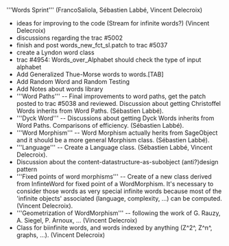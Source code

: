 '''Words Sprint''' (FrancoSaliola, Sébastien Labbé, Vincent Delecroix)
 * ideas for improving to the code (Stream for infinite words?) (Vincent Delecroix)
 * discussions regarding the trac #5002
 * finish and post words_new_fct_sl.patch to trac #5037
 * create a Lyndon word class
 * trac #4954: Words_over_Alphabet should check the type of input alphabet
 * Add Generalized Thue-Morse words to words.[TAB]
 * Add Random Word and Random Testing
 * Add Notes about words library
 * '''Word Paths''' -- Final improvements to word paths, get the patch posted to trac #5038 and reviewed. Discussion about getting Christoffel Words inherits from Word Paths. (Sébastien Labbé).
 * '''Dyck Word''' -- Discussions about getting Dyck Words inherits from Word Paths. Comparisons of efficiency. (Sébastien Labbé).
 * '''Word Morphism''' -- Word Morphism actually herits from SageObject and it should be a more general Morphism class. (Sébastien Labbé). 
 * '''Language''' -- Create a Language class. (Sébastien Labbé, Vincent Delecroix). 
 * Discussion about the content-datastructure-as-subobject (anti?)design pattern
 * '''Fixed points of word morphisms''' -- Create of a new class derived from InfinteWord for fixed point of a WordMorphism. It's necessary to consider those words as very special infinite words because most of the 'infinite objects' associated (language, complexity, ...) can be computed. (Vincent Delecroix).
 * '''Geometrization of WordMorphism''' -- following the work of G. Rauzy, A. Siegel, P. Arnoux, ... (Vincent Delecroix)
 * Class for biinfinite words, and words indexed by anything (Z^2^, Z^n^, graphs, ...). (Vincent Delecroix)
